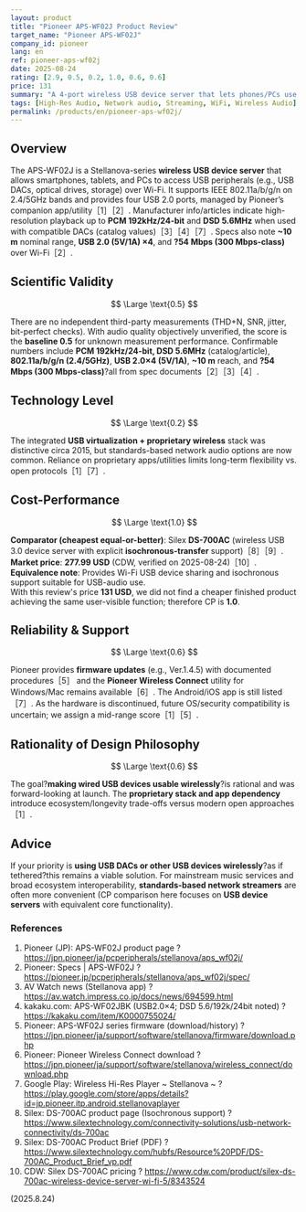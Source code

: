 ```yaml
---
layout: product
title: "Pioneer APS-WF02J Product Review"
target_name: "Pioneer APS-WF02J"
company_id: pioneer
lang: en
ref: pioneer-aps-wf02j
date: 2025-08-24
rating: [2.9, 0.5, 0.2, 1.0, 0.6, 0.6]
price: 131
summary: "A 4-port wireless USB device server that lets phones/PCs use USB DACs and other USB devices over Wi-Fi"
tags: [High-Res Audio, Network audio, Streaming, WiFi, Wireless Audio]
permalink: /products/en/pioneer-aps-wf02j/
---
```

## Overview

The APS-WF02J is a Stellanova-series **wireless USB device server** that allows smartphones, tablets, and PCs to access USB peripherals (e.g., USB DACs, optical drives, storage) over Wi-Fi. It supports IEEE 802.11a/b/g/n on 2.4/5GHz bands and provides four USB 2.0 ports, managed by Pioneer’s companion app/utility［1］［2］. Manufacturer info/articles indicate high-resolution playback up to **PCM 192kHz/24-bit** and **DSD 5.6MHz** when used with compatible DACs (catalog values)［3］［4］［7］. Specs also note **~10 m** nominal range, **USB 2.0 (5V/1A) ×4**, and **?54 Mbps (300 Mbps-class)** over Wi-Fi［2］.

## Scientific Validity

$$ \Large \text{0.5} $$

There are no independent third-party measurements (THD+N, SNR, jitter, bit-perfect checks). With audio quality objectively unverified, the score is the **baseline 0.5** for unknown measurement performance. Confirmable numbers include **PCM 192kHz/24-bit, DSD 5.6MHz** (catalog/article), **802.11a/b/g/n (2.4/5GHz)**, **USB 2.0×4 (5V/1A)**, **~10 m** reach, and **?54 Mbps (300 Mbps-class)**?all from spec documents［2］［3］［4］.

## Technology Level

$$ \Large \text{0.2} $$

The integrated **USB virtualization + proprietary wireless** stack was distinctive circa 2015, but standards-based network audio options are now common. Reliance on proprietary apps/utilities limits long-term flexibility vs. open protocols［1］［7］.

## Cost-Performance

$$ \Large \text{1.0} $$

**Comparator (cheapest equal-or-better)**: Silex **DS-700AC** (wireless USB 3.0 device server with explicit **isochronous-transfer** support)［8］［9］. **Market price**: **277.99 USD** (CDW, verified on 2025-08-24)［10］.  
**Equivalence note**: Provides Wi-Fi USB device sharing and isochronous support suitable for USB-audio use.  
With this review's price **131 USD**, we did not find a cheaper finished product achieving the same user-visible function; therefore CP is **1.0**.

## Reliability & Support

$$ \Large \text{0.6} $$

Pioneer provides **firmware updates** (e.g., Ver.1.4.5) with documented procedures［5］ and the **Pioneer Wireless Connect** utility for Windows/Mac remains available［6］. The Android/iOS app is still listed［7］. As the hardware is discontinued, future OS/security compatibility is uncertain; we assign a mid-range score［1］［5］.

## Rationality of Design Philosophy

$$ \Large \text{0.6} $$

The goal?**making wired USB devices usable wirelessly**?is rational and was forward-looking at launch. The **proprietary stack and app dependency** introduce ecosystem/longevity trade-offs versus modern open approaches［1］.

## Advice

If your priority is **using USB DACs or other USB devices wirelessly**?as if tethered?this remains a viable solution. For mainstream music services and broad ecosystem interoperability, **standards-based network streamers** are often more convenient (CP comparison here focuses on **USB device servers** with equivalent core functionality).

### References

1. Pioneer (JP): APS-WF02J product page ? https://jpn.pioneer/ja/pcperipherals/stellanova/aps_wf02j/  
2. Pioneer: Specs | APS-WF02J ? https://pioneer.jp/pcperipherals/stellanova/aps_wf02j/spec/  
3. AV Watch news (Stellanova app) ? https://av.watch.impress.co.jp/docs/news/694599.html  
4. kakaku.com: APS-WF02JBK (USB2.0×4; DSD 5.6/192k/24bit noted) ? https://kakaku.com/item/K0000755024/  
5. Pioneer: APS-WF02J series firmware (download/history) ? https://jpn.pioneer/ja/support/software/stellanova/firmware/download.php  
6. Pioneer: Pioneer Wireless Connect download ? https://jpn.pioneer/ja/support/software/stellanova/wireless_connect/download.php  
7. Google Play: Wireless Hi-Res Player ~ Stellanova ~ ? https://play.google.com/store/apps/details?id=jp.pioneer.itp.android.stellanovaplayer  
8. Silex: DS-700AC product page (Isochronous support) ? https://www.silextechnology.com/connectivity-solutions/usb-network-connectivity/ds-700ac  
9. Silex: DS-700AC Product Brief (PDF) ? https://www.silextechnology.com/hubfs/Resource%20PDF/DS-700AC_Product_Brief_vp.pdf  
10. CDW: Silex DS-700AC pricing ? https://www.cdw.com/product/silex-ds-700ac-wireless-device-server-wi-fi-5/8343524

(2025.8.24)

